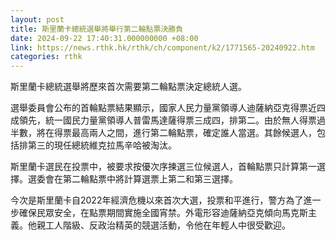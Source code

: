 ```yaml
---
layout: post
title: 斯里蘭卡總統選舉將舉行第二輪點票決勝負
date: 2024-09-22 17:40:31.000000000 +08:00
link: https://news.rthk.hk/rthk/ch/component/k2/1771565-20240922.htm
categories: rthk
---
```


斯里蘭卡總統選舉將歷來首次需要第二輪點票決定總統人選。

選舉委員會公布的首輪點票結果顯示，國家人民力量黨領導人迪薩納亞克得票近四成領先，統一國民力量黨領導人普雷馬達薩得票三成四，排第二。由於無人得票過半數，將在得票最高兩人之間，進行第二輪點票，確定誰人當選。其餘候選人，包括排第三的現任總統維克拉馬辛哈被淘汰。

斯里蘭卡選民在投票中，被要求按優次序揀選三位候選人，首輪點票只計算第一選擇。選委會在第二輪點票中將計算選票上第二和第三選擇。

今次是斯里蘭卡自2022年經濟危機以來首次大選，投票和平進行，警方為了進一步確保民眾安全，在點票期間實施全國宵禁。外電形容迪薩納亞克傾向馬克斯主義。他親工人階級、反政治精英的競選活動，令他在年輕人中很受歡迎。
